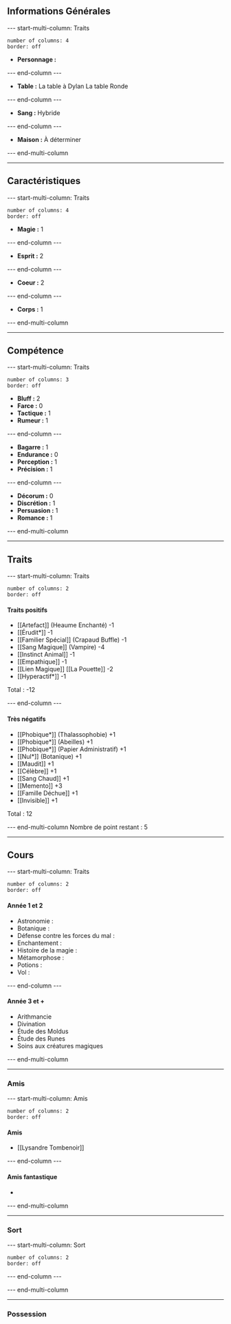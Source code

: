 ## Informations Générales
--- start-multi-column: Traits
```column-settings  
number of columns: 4
border: off
```

- **Personnage :**

--- end-column ---

- **Table :**
	La table à Dylan
	La table Ronde

--- end-column ---

- **Sang :**
	Hybride

--- end-column ---

- **Maison :**
	À déterminer

--- end-multi-column

---
## Caractéristiques
--- start-multi-column: Traits
```column-settings  
number of columns: 4
border: off
```

- **Magie :** 1

--- end-column ---

- **Esprit :** 2

--- end-column ---

- **Coeur :** 2

--- end-column ---

- **Corps :** 1

--- end-multi-column

---
## Compétence
--- start-multi-column: Traits
```column-settings  
number of columns: 3
border: off
```

- **Bluff :** 2
- **Farce :** 0
- **Tactique :** 1
- **Rumeur :** 1

--- end-column ---

- **Bagarre :** 1
- **Endurance :** 0
- **Perception :** 1
- **Précision :** 1

--- end-column ---

- **Décorum :** 0
- **Discrétion :** 1
- **Persuasion :** 1
- **Romance :** 1

--- end-multi-column

---
## Traits
--- start-multi-column: Traits
```column-settings  
number of columns: 2
border: off
```

#### Traits positifs
- [[Artefact]] (Heaume Enchanté) -1
- [[Érudit*]] -1
- [[Familier Spécial]] (Crapaud Buffle) -1
- [[Sang Magique]] (Vampire) -4
- [[Instinct Animal]] -1
- [[Empathique]] -1
- [[Lien Magique]] [[La Pouette]] -2
- [[Hyperactif*]] -1

Total : -12

--- end-column ---

#### Très négatifs
- [[Phobique*]] (Thalassophobie) +1 
- [[Phobique*]] (Abeilles) +1
- [[Phobique*]] (Papier Administratif) +1
- [[Nul*]] (Botanique) +1
- [[Maudit]] +1
- [[Célèbre]] +1
- [[Sang Chaud]] +1
- [[Memento]] +3
- [[Famille Déchue]] +1
- [[Invisible]] +1

Total : 12

--- end-multi-column
Nombre de point restant : 5

---
## Cours
--- start-multi-column: Traits
```column-settings  
number of columns: 2
border: off
```

#### Année 1 et 2
- Astronomie :
- Botanique :
- Défense contre les forces du mal :
- Enchantement :
- Histoire de la magie :
- Métamorphose :
- Potions :
- Vol :

--- end-column ---

#### Année 3 et +
- Arithmancie
- Divination
- Étude des Moldus
- Étude des Runes
- Soins aux créatures magiques

--- end-multi-column

---
### Amis
--- start-multi-column: Amis
```column-settings  
number of columns: 2
border: off
```

#### Amis
- [[Lysandre Tombenoir]]

--- end-column ---

#### Amis fantastique
- 

--- end-multi-column

---
### Sort
--- start-multi-column: Sort
```column-settings  
number of columns: 2
border: off
```


--- end-column ---



--- end-multi-column

---
### Possession